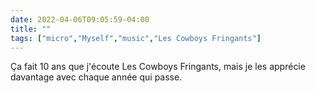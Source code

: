 ```yaml
---
date: 2022-04-06T09:05:59-04:00
title: ""
tags: ["micro","Myself","music","Les Cowboys Fringants"]
---
```

Ça fait 10 ans que j'écoute Les Cowboys Fringants, mais je les apprécie davantage avec chaque année qui passe.
